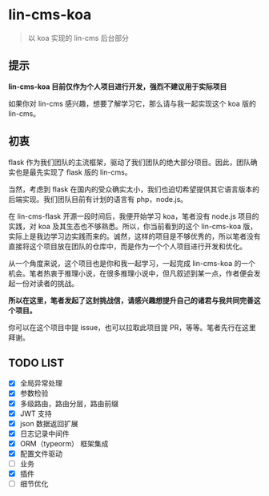 # lin-cms-koa

> 以 koa 实现的 lin-cms 后台部分

## 提示

**lin-cms-koa 目前仅作为个人项目进行开发，强烈不建议用于实际项目**

如果你对 lin-cms 感兴趣，想要了解学习它，那么请与我一起实现这个 koa 版的 lin-cms。

## 初衷

flask 作为我们团队的主流框架，驱动了我们团队的绝大部分项目。因此，团队确实也是最先实现了 flask 版的 lin-cms。

当然，考虑到 flask 在国内的受众确实太小，我们也迫切希望提供其它语言版本的后端实现。我们团队目前有计划的语言有 php，node.js。

在 lin-cms-flask 开源一段时间后，我便开始学习 koa，笔者没有 node.js 项目的实践，对 koa 及其生态也不够熟悉。所以，你当前看到的这个 lin-cms-koa 版，实际上是我边学习边实践而来的。诚然，这样的项目是不够优秀的，所以笔者没有直接将这个项目放在团队的仓库中，而是作为一个个人项目进行开发和优化。

从一个角度来说，这个项目也是你和我一起学习，一起完成 lin-cms-koa 的一个机会。笔者热衷于推理小说，在很多推理小说中，但凡叙述到某一点，作者便会发起一份对读者的挑战。

**所以在这里，笔者发起了这封挑战信，请感兴趣想提升自己的诸君与我共同完善这个项目。**

你可以在这个项目中提 issue，也可以拉取此项目提 PR，等等。笔者先行在这里拜谢。

## TODO LIST

- [x] 全局异常处理
- [x] 参数检验
- [x] 多级路由，路由分层，路由前缀
- [x] JWT 支持
- [x] json 数据返回扩展
- [x] 日志记录中间件
- [x] ORM（typeorm） 框架集成
- [x] 配置文件驱动
- [ ] 业务
- [x] 插件
- [ ] 细节优化
